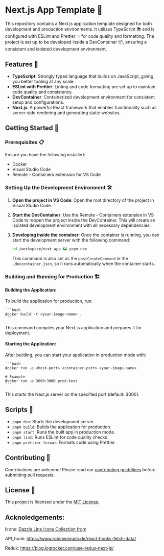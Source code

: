 # Next.js App Template 🚀

This repository contains a Next.js application template designed for both development and production environments. It utilizes TypeScript 📚 and is configured with ESLint and Prettier ✨ for code quality and formatting. The project is set up to be developed inside a DevContainer 📦, ensuring a consistent and isolated development environment.

## Features 🌟

- **TypeScript**: Strongly typed language that builds on JavaScript, giving you better tooling at any scale.
- **ESLint with Prettier**: Linting and code formatting are set up to maintain code quality and consistency.
- **DevContainer**: Containerized development environment for consistent setup and configurations.
- **Next.js**: A powerful React framework that enables functionality such as server-side rendering and generating static websites.

## Getting Started 🚀

### Prerequisites 📋

Ensure you have the following installed:

- Docker
- Visual Studio Code
- Remote - Containers extension for VS Code

### Setting Up the Development Environment 🛠️

1. **Open the project in VS Code**:
   Open the root directory of the project in Visual Studio Code.

2. **Start the DevContainer**:
   Use the Remote - Containers extension in VS Code to reopen the project inside the DevContainer. This will create an isolated development environment with all necessary dependencies.

3. **Developing inside the container**:
   Once the container is running, you can start the development server with the following command:

   ```bash
   cd /workspace/next-app && pnpm dev
   ```

   This command is also set as the `postCreateCommand` in the `.devcontainer.json`, so it runs automatically when the container starts.

### Building and Running for Production 🏗️

#### Building the Application:

To build the application for production, run:

    ```bash
    docker build -t <your-image-name> .
    ```

This command compiles your Next.js application and prepares it for deployment.

#### Starting the Application:

After building, you can start your application in production mode with:

    ```bash
    docker run -p <host-port>:<container-port> <your-image-name>

    # Example
    docker run -p 3000:3000 prod-test
    ```

This starts the Next.js server on the specified port (default: 3000).

## Scripts 📜

- `pnpm dev`: Starts the development server.
- `pnpm build`: Builds the application for production.
- `pnpm start`: Runs the built app in production mode.
- `pnpm lint`: Runs ESLint for code quality checks.
- `pnpm prettier-format`: Formats code using Prettier.

## Contributing 🤝

Contributions are welcome! Please read our [contributing guidelines](CONTRIBUTING.md) before submitting pull requests.

## License 📄

This project is licensed under the [MIT License](LICENSE).

## Acknoledgements:

Icons: [Dazzle Line Icons Collection from ](https://www.svgrepo.com/collection/dazzle-line-icons/)

API_hook: https://www.robinwieruch.de/react-hooks-fetch-data/

Redux: https://blog.logrocket.com/use-redux-next-js/
